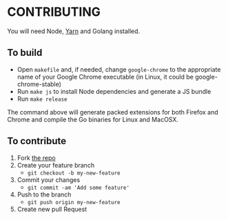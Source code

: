 # CONTRIBUTING

You will need Node, [Yarn](https://yarnpkg.com/) and Golang installed.

## To build
- Open `makefile` and, if needed, change `google-chrome` to the appropriate name of your Google Chrome executable (in Linux, it could be google-chrome-stable)
- Run `make js` to install Node dependencies and generate a JS bundle
- Run `make release`

The command above will generate packed extensions for both Firefox and Chrome and compile the Go binaries for Linux and MacOSX.

## To contribute

1. Fork [the repo](https://github.com/dannyvankooten/browserpass)
2. Create your feature branch
   * `git checkout -b my-new-feature`
3. Commit your changes
   * `git commit -am 'Add some feature'`
4. Push to the branch
   * `git push origin my-new-feature`
5. Create new pull Request
